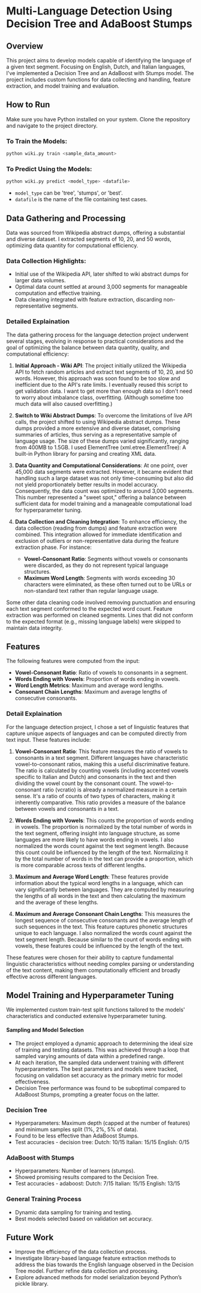 # Multi-Language Detection Using Decision Tree and AdaBoost Stumps

## Overview
This project aims to develop models capable of identifying the language of a given text segment. Focusing on English, Dutch, and Italian languages, I've implemented a Decision Tree and an AdaBoost with Stumps model. The project includes custom functions for data collecting and handling, feature extraction, and model training and evaluation.

## How to Run
Make sure you have Python installed on your system. Clone the repository and navigate to the project directory.

### To Train the Models:
```bash
python wiki.py train <sample_data_amount>
```

### To Predict Using the Models:
```bash
python wiki.py predict <model_type> <datafile>
```
- `model_type` can be 'tree', 'stumps', or 'best'.
- `datafile` is the name of the file containing test cases.
  
## Data Gathering and Processing
Data was sourced from Wikipedia abstract dumps, offering a substantial and diverse dataset. I extracted segments of 10, 20, and 50 words, optimizing data quantity for computational efficiency.

### Data Collection Highlights:
- Initial use of the Wikipedia API, later shifted to wiki abstract dumps for larger data volumes.
- Optimal data count settled at around 3,000 segments for manageable computation and effective training.
- Data cleaning integrated with feature extraction, discarding non-representative segments.
  
### Detailed Explaination

The data gathering process for the language detection project underwent several stages, evolving in response to practical considerations and the goal of optimizing the balance between data quantity, quality, and computational efficiency:

1. **Initial Approach - Wiki API**: The project initially utilized the Wikipedia API to fetch random articles and extract text segments of 10, 20, and 50 words. However, this approach was soon found to be too slow and inefficient due to the API's rate limits. I eventually reused this script to get validation data. I want to get more than enough data so I don't need to worry about imbalance class, overfitting. (Although sometime too much data will also caused overfitting.)

2. **Switch to Wiki Abstract Dumps**: To overcome the limitations of live API calls, the project shifted to using Wikipedia abstract dumps. These dumps provided a more extensive and diverse dataset, comprising summaries of articles, thus serving as a representative sample of language usage. The size of these dumps varied significantly, ranging from 400MB to 1.5GB. I used ElementTree (xml.etree.ElementTree): A built-in Python library for parsing and creating XML data.

3. **Data Quantity and Computational Considerations**: At one point, over 45,000 data segments were extracted. However, it became evident that handling such a large dataset was not only time-consuming but also did not yield proportionately better results in model accuracy. Consequently, the data count was optimized to around 3,000 segments. This number represented a "sweet spot," offering a balance between sufficient data for model training and a manageable computational load for hyperparameter tuning.

4. **Data Collection and Cleaning Integration**: To enhance efficiency, the data collection (reading from dumps) and feature extraction were combined. This integration allowed for immediate identification and exclusion of outliers or non-representative data during the feature extraction phase. For instance:
   - **Vowel-Consonant Ratio**: Segments without vowels or consonants were discarded, as they do not represent typical language structures.
   - **Maximum Word Length**: Segments with words exceeding 30 characters were eliminated, as these often turned out to be URLs or non-standard text rather than regular language usage.

Some other data cleaning code involved removing punctuation and ensuring each text segment conformed to the expected word count. Feature extraction was performed on cleaned segments. Lines that did not conform to the expected format (e.g., missing language labels) were skipped to maintain data integrity.


## Features
The following features were computed from the input:
- **Vowel-Consonant Ratio**: Ratio of vowels to consonants in a segment.
- **Words Ending with Vowels**: Proportion of words ending in vowels.
- **Word Length Metrics**: Maximum and average word lengths.
- **Consonant Chain Lengths**: Maximum and average lengths of consecutive consonants.

### Detail Explaination

For the language detection project, I chose a set of linguistic features that capture unique aspects of languages and can be computed directly from text input. These features include:

1. **Vowel-Consonant Ratio**: This feature measures the ratio of vowels to consonants in a text segment. Different languages have characteristic vowel-to-consonant ratios, making this a useful discriminative feature. The ratio is calculated by counting vowels (including accented vowels specific to Italian and Dutch) and consonants in the text and then dividing the vowel count by the consonant count. The vowel-to-consonant ratio (vcratio) is already a normalized measure in a certain sense. It's a ratio of counts of two types of characters, making it inherently comparative. This ratio provides a measure of the balance between vowels and consonants in a text.

2. **Words Ending with Vowels**: This counts the proportion of words ending in vowels. The proportion is normalized by the total number of words in the text segment, offering insight into language structure, as some languages are more likely to have words ending in vowels. I also normalized the words count against the text segment length. Because this count could be influenced by the length of the text. Normalizing it by the total number of words in the text can provide a proportion, which is more comparable across texts of different lengths.

3. **Maximum and Average Word Length**: These features provide information about the typical word lengths in a language, which can vary significantly between languages. They are computed by measuring the lengths of all words in the text and then calculating the maximum and the average of these lengths.

4. **Maximum and Average Consonant Chain Lengths**: This measures the longest sequence of consecutive consonants and the average length of such sequences in the text. This feature captures phonetic structures unique to each language. I also normalized the words count against the text segment length. Because similar to the count of words ending with vowels, these features could be influenced by the length of the text. 


These features were chosen for their ability to capture fundamental linguistic characteristics without needing complex parsing or understanding of the text content, making them computationally efficient and broadly effective across different languages.

## Model Training and Hyperparameter Tuning
We implemented custom train-test split functions tailored to the models' characteristics and conducted extensive hyperparameter tuning.

#### Sampling and Model Selection
- The project employed a dynamic approach to determining the ideal size of training and testing datasets. This was achieved through a loop that sampled varying amounts of data within a predefined range.
- At each iteration, the sampled data underwent training with different hyperparameters. The best parameters and models were tracked, focusing on validation set accuracy as the primary metric for model effectiveness.
- Decision Tree performance was found to be suboptimal compared to AdaBoost Stumps, prompting a greater focus on the latter.


### Decision Tree
- Hyperparameters: Maximum depth (capped at the number of features) and minimum samples split (1%, 2%, 5% of data).
- Found to be less effective than AdaBoost Stumps.
- Test accuracies - decision tree:
Dutch: 10/15
Italian: 15/15
English: 0/15


### AdaBoost with Stumps
- Hyperparameters: Number of learners (stumps).
- Showed promising results compared to the Decision Tree.
- Test accuracies - adaboost:
Dutch: 7/15
Italian: 15/15
English: 13/15

### General Training Process
- Dynamic data sampling for training and testing.
- Best models selected based on validation set accuracy.



## Future Work
- Improve the efficiency of the data collection process.
- Investigate library-based language feature extraction methods to address the bias towards the English language observed in the Decision Tree model.
Further refine data collection and processing.
- Explore advanced methods for model serialization beyond Python’s pickle library.



